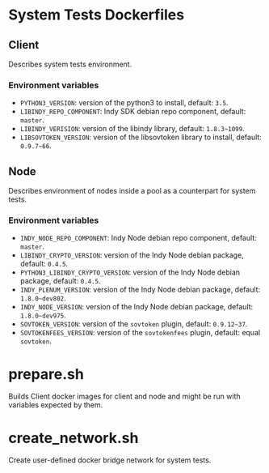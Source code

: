 # System Tests Dockerfiles

## Client

Describes system tests environment.

### Environment variables

- `PYTHON3_VERSION`: version of the python3 to install, default: `3.5`.
- `LIBINDY_REPO_COMPONENT`: Indy SDK debian repo component, default: `master`.
- `LIBINDY_VERISION`: version of the libindy library, default: `1.8.3~1099`.
- `LIBSOVTOKEN_VERSION`: version of the libsovtoken library to install, default: `0.9.7~66`.

## Node

Describes environment of nodes inside a pool as a counterpart for system tests.

### Environment variables

- `INDY_NODE_REPO_COMPONENT`: Indy Node debian repo component, default: `master`.
- `LIBINDY_CRYPTO_VERSION`: version of the Indy Node debian package, default: `0.4.5`.
- `PYTHON3_LIBINDY_CRYPTO_VERSION`: version of the Indy Node debian package, default: `0.4.5`.
- `INDY_PLENUM_VERSION`: version of the Indy Node debian package, default: `1.8.0~dev802`.
- `INDY_NODE_VERSION`: version of the Indy Node debian package, default: `1.8.0~dev975`.
- `SOVTOKEN_VERSION`: version of the `sovtoken` plugin, default: `0.9.12~37`.
- `SOVTOKENFEES_VERSION`: version of the `sovtokenfees` plugin, default: equal `sovtoken`.

# prepare.sh

Builds Client docker images for client and node and might be run with variables expected by them.

# create_network.sh

Create user-defined docker bridge network for system tests.
